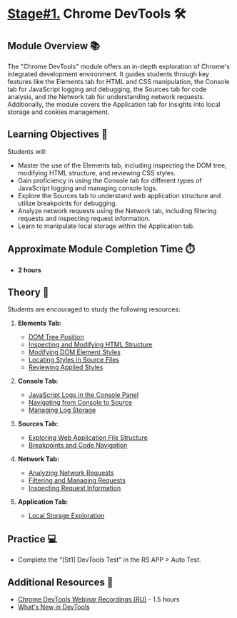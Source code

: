 # [Stage#1.](../../) Chrome DevTools 🛠️

## Module Overview 📚

The "Chrome DevTools" module offers an in-depth exploration of Chrome's integrated development environment. It guides students through key features like the Elements tab for HTML and CSS manipulation, the Console tab for JavaScript logging and debugging, the Sources tab for code analysis, and the Network tab for understanding network requests. Additionally, the module covers the Application tab for insights into local storage and cookies management.

## Learning Objectives 🎯

Students will:

- Master the use of the Elements tab, including inspecting the DOM tree, modifying HTML structure, and reviewing CSS styles.
- Gain proficiency in using the Console tab for different types of JavaScript logging and managing console logs.
- Explore the Sources tab to understand web application structure and utilize breakpoints for debugging.
- Analyze network requests using the Network tab, including filtering requests and inspecting request information.
- Learn to manipulate local storage within the Application tab.

## Approximate Module Completion Time ⏱️

- **2 hours**

## Theory 📖

Students are encouraged to study the following resources:

1. **Elements Tab:**

   - [DOM Tree Position](https://developer.chrome.com/docs/devtools/dom/#view)
   - [Inspecting and Modifying HTML Structure](https://developer.chrome.com/docs/devtools/dom/#content)
   - [Modifying DOM Element Styles](https://developer.chrome.com/docs/devtools/css/#view)
   - [Locating Styles in Source Files](https://irishdotnet.dev/find-the-exact-location-of-where-a-style-is-defined-using-chrome-dev-tools)
   - [Reviewing Applied Styles](https://developer.chrome.com/docs/devtools/css/issues/#css-in-computed)

2. **Console Tab:**

   - [JavaScript Logs in the Console Panel](https://developer.chrome.com/docs/devtools/console/)
   - [Navigating from Console to Source](https://developer.chrome.com/docs/devtools/console/log/#javascript)
   - [Managing Log Storage](https://developer.chrome.com/docs/devtools/console/reference/#persist)

3. **Sources Tab:**

   - [Exploring Web Application File Structure](https://developer.chrome.com/docs/devtools/sources/#files)
   - [Breakpoints and Code Navigation](https://developer.chrome.com/docs/devtools/javascript/#event-breakpoint)

4. **Network Tab:**

   - [Analyzing Network Requests](https://developer.chrome.com/docs/devtools/network/#load)
   - [Filtering and Managing Requests](https://developer.chrome.com/docs/devtools/network/reference/#clear)
   - [Inspecting Request Information](https://developer.chrome.com/docs/devtools/network/#details)

5. **Application Tab:**
   - [Local Storage Exploration](https://developer.chrome.com/docs/devtools/storage/localstorage/)

## Practice 💻

- Complete the "[St1] DevTools Test" in the RS APP > Auto Test.

## Additional Resources 📘

- [Chrome DevTools Webinar Recordings (RU)](https://www.youtube.com/watch?v=gvB0qoio-Ic&list=PLe--kalBDwji8WXKVjhON39X4v_Uj6T_R&index=7) - 1.5 hours
- [What's New in DevTools](https://developer.chrome.com/docs/devtools/news/)
